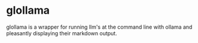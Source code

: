 # glollama

glollama is a wrapper for running llm's at the command line with ollama and pleasantly displaying their markdown output.
